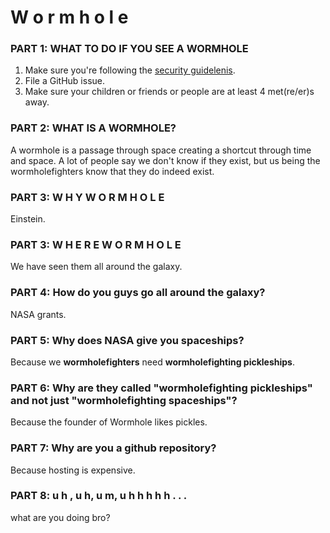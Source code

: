 # W o r m h o l e

### PART 1: WHAT TO DO IF YOU SEE A WORMHOLE
1. Make sure you're following the [security guidelenis](../SECURITY.md).
2. File a GitHub issue.
3. Make sure your children or friends or people are at least 4 met(re/er)s away.
### PART 2: WHAT IS A WORMHOLE?
A wormhole is a passage through space creating a shortcut through time and space. A lot of people say we don't know if they exist, but us being the wormholefighters know that they do indeed exist.
### PART 3: W H Y  W O R M H O L E
Einstein.
### PART 3: W H E R E  W O R M H O L E
We have seen them all around the galaxy.
### PART 4: How do you guys go all around the galaxy?
NASA grants.
### PART 5: Why does NASA give you spaceships?
Because we **wormholefighters** need **wormholefighting pickleships**.
### PART 6: Why are they called "wormholefighting pickleships" and not just "wormholefighting spaceships"?
Because the founder of Wormhole likes pickles.
### PART 7: Why are you a github repository?
Because hosting is expensive.
### PART 8: u h ,  u h,  u m,  u h h h h h . . .
what are you doing bro?
